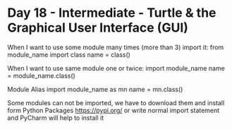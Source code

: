 # Day 18 - Intermediate - Turtle & the Graphical User Interface (GUI)

When I want to use some module many times (more than 3) import it:
from module_name import class
name = class()

When I want to use same module one or twice:
import module_name 
name = module_name.class()

Module Alias 
import module_name as mn 
name = mn.class()

Some modules can not be imported, we have to download them and install form
Python Packages https://pypi.org/ or write normal import statement and PyCharm will help to install it 